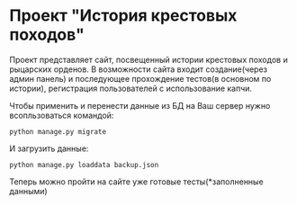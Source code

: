 # Проект "История крестовых походов"

Проект представляет сайт, посвещенный истории крестовых походов и рыцарских орденов. В возможности сайта входит создание(через админ панель) и последующее прохождение тестов(в основном по истории), регистрация пользователей с использование капчи. 

Чтобы применить и перенести данные из БД на Ваш сервер нужно всопльзоваться командой:
```
python manage.py migrate
```
И загрузить данные:
```
python manage.py loaddata backup.json
```
Теперь можно пройти на сайте уже готовые тесты(*заполненные данными)


